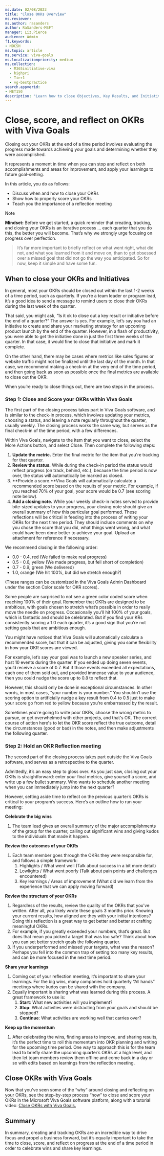 ```yaml
---
ms.date: 02/08/2023
title: "Close OKRs Overview"
ms.reviewer: 
ms.author: rasanders
author: RaSanders-MSFT
manager: Liz.Pierce
audience: Admin
f1.keywords:
- NOCSH
ms.topic: article
ms.service: viva-goals
ms.localizationpriority: medium
ms.collection:
  - M365initiative-viva
  - highpri
  - Tier1
  - vg-bestpractice
search.appverid:
- MET150
description: "Learn how to close Objectives, Key Results, and Initiatives for a healthy OKR program."
---
```


# Close, score, and reflect on OKRs with Viva Goals

Closing out your OKRs at the end of a time period involves evaluating the progress made towards achieving your goals and determining whether they were accomplished.  

It represents a moment in time when you can stop and reflect on both accomplishments and areas for improvement, and apply your learnings to future goal-setting.

In this article, you do as follows:

- Discuss when and how to close your OKRs  
- Show how to properly score your OKRs
- Teach you the importance of a reflection meeting

> [!NOTE]
> **Mindset:**  Before we get started, a quick reminder that creating, tracking, and closing your OKRs is an iterative process ... each quarter that you do this, the better you will become. That’s why we strongly urge focusing on progress over perfection.  

> It’s far more important to briefly reflect on what went right, what did not, and what you learned from it and move on, than to get obsessed over a missed goal that did not go the way you anticipated. So for now, keep it simple and have some fun.  

## When to close your OKRs and Initiatives

In general, most your OKRs should be closed out within the last 1-2 weeks of a time period, such as quarterly. If you’re a team leader or program lead, it’s a good idea to send a message to remind users to close their OKRs during the last week of the quarter.

That said, you might ask, “Is it ok to close out a key result or initiative before the end of a quarter?” The answer is yes. For example, let’s say you had an initiative to create and share your marketing strategy for an upcoming product launch by the end of the quarter. However, in a flash of productivity, you were able to get the initiative done in just the first three weeks of the quarter. In that case, it would fine to close that initiative and mark it complete.  

On the other hand, there may be cases where metrics like sales figures or website traffic might not be finalized until the last day of the month. In that case, we recommend making a check-in at the very end of the time period, and then going back as soon as possible once the final metrics are available to close out the OKR.

When you’re ready to close things out, there are two steps in the process.

### Step 1: Close and Score your OKRs within Viva Goals

The first part of the closing process takes part in Viva Goals software, and is similar to the check-in process, which involves updating your metrics, choosing a status, and leaving a note regularly throughout the quarter, usually weekly. The closing process works the same way, but serves as the final check-in of the time period, with a few differences.  

Within Viva Goals, navigate to the item that you want to close, select the More Actions button, and select Close. Then complete the following steps:

1. **Update the metric.** Enter the final metric for the item that you're tracking for that quarter.
1. **Review the status.** While during the check-in period the status would reflect progress (on track, behind, etc.), because the time period is now over, the status will automatically be marked as closed.
1. **Provide a score.**Viva Goals will automatically calculate a recommended score based on the results of your metric. For example, if you reached 70% of your goal, your score would be 0.7 (see scoring note below).
1. **Add a closing note.** While your weekly check-in notes served to provide bite-sized updates to your progress, your closing note should give an overall summary of how this particular goal performed. These reflections will be critical in feeding into the process of writing your OKRs for the next time period. They should include comments on why you chose the score that you did, what things went wrong, and what could have been done better to achieve your goal. Upload an attachment for reference if necessary.

We recommend closing in the following order:

- 0.0 - 0.4, red (We failed to make real progress)
- 0.5 - 0.6, yellow (We made progress, but fell short of completion)
- 0.7 - 0.9, green (We delivered)
- 1.0, orange (We hit 100%, but did we stretch enough?)

(These ranges can be customized in the Viva Goals Admin Dashboard under the section Color scale for OKR scores).

Some people are surprised to not see a green color coded score when reaching 100% of their goal. Remember that OKRs are designed to be ambitious, with goals chosen to stretch what’s possible in order to really move the needle on progress. Occasionally you'll hit 100% of your goals, which is fantastic and should be celebrated. But if you find your KRs consistently scoring a 1.0 each quarter, it’s a good sign that you’re not setting goals that are ambitious enough.

You might have noticed that Viva Goals will automatically calculate a recommended score, but that it can be adjusted, giving you some flexibility in how your OKR scores are viewed.

For example, let’s say your goal was to launch a new speaker series, and host 10 events during the quarter. If you ended up doing seven events, you’d receive a score of 0.7. But if those events exceeded all expectations, each one of them sold out, and provided immense value to your audience, then you could nudge the score up to 0.8 to reflect that.  

However, this should only be done in exceptional circumstances. In other words, in most cases, “your number is your number.” You shouldn’t use the scoring option to artificially nudge a key result from 0.4 to 0.5 just to make your score go from red to yellow because you’re embarrassed by the result.

Sometimes you’re going to write poor OKRs, choose the wrong metric to pursue, or get overwhelmed with other projects, and that's OK. The correct course of action here's to let the OKR score reflect the true outcome, detail the circumstances (good or bad) in the notes, and then make adjustments the following quarter.

### Step 2: Hold an OKR Reflection meeting

The second part of the closing process takes part outside the Viva Goals software, and serves as a retrospective to the quarter.

Admittedly, it’s an easy step to gloss over. As you just saw, closing out your OKRs is straightforward: enter your final metrics, give yourself a score, and write up a few bullet summary. Who wants to schedule another meeting when you can immediately jump into the next quarter?

However, setting aside time to reflect on the previous quarter’s OKRs is critical to your program’s success. Here’s an outline how to run your meeting:

**Celebrate the big wins**

1. The team lead gives an overall summary of the major accomplishments of the group for the quarter, calling out significant wins and giving kudos to the individuals that made it happen.  

**Review the outcomes of your OKRs**

1. Each team member goes through the OKRs they were responsible for, and follows a simple framework:
    1. Highlights / What went well (Talk about success in a bit more detail)
    1. Lowlights / What went poorly (Talk about pain points and challenges encountered)
    1. Key learnings / Areas of improvement (What did we learn from the experience that we can apply moving forward)

**Review the structure of your OKRs**

1. Regardless of the results, review the quality of the OKRs that you've written. After all, you likely wrote these goals 3 months prior. Knowing your current results, how aligned are they with your initial intentions? Doing this reflection is a great way to get better and better at crafting meaningful OKRs.
1. For example, if you greatly exceeded your numbers, that’s great. But does that mean you picked a target that was too safe? Think about how you can set better stretch goals the following quarter.
1. If you underperformed and missed your targets, what was the reason? Perhaps you fell into the common trap of setting too many key results, and can be more focused in the next time period.

**Share your learnings**  

1. Coming out of your reflection meeting, it’s important to share your learnings. For the big wins, many companies hold quarterly “All hands” meetings where kudos can be shared with the company.
1. Equally important is sharing what was learned during this process. A great framework to use is:
    1. **Start**: What new activities will you implement?
    1. **Stop**: What activities were distracting from your goals and should be stopped?
    1. **Continue**: What activities are working well that carries over?  

**Keep up the momentum**

1. After celebrating the wins, finding areas to improve, and sharing results, it’s the perfect time to roll this momentum into OKR planning and writing for the upcoming time period. One way to approach this is for the team lead to briefly share the upcoming quarter’s OKRs at a high level, and then let team members review them offline and come back in a day or so with edits based on learnings from the reflection meeting.

## Close OKRs with Viva Goals

Now that you’ve seen some of the “why” around closing and reflecting on your OKRs, see the step-by-step process “how” to close and score your OKRs in the Microsoft Viva Goals software platform, along with a tutorial video: [Close OKRs with Viva Goals.](https://support.microsoft.com/en-us/topic/close-okrs-with-viva-goals-c0d9f91e-22e6-48ea-ba3a-23ebe7f059d8)

## Summary

In summary, creating and tracking OKRs are an incredible way to drive focus and propel a business forward, but it’s equally important to take the time to close, score, and reflect on progress at the end of a time period in order to celebrate wins and share key learnings.
